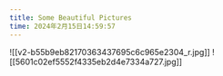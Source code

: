 ```yaml
---
title: Some Beautiful Pictures
time: 2024年2月15日14:59:57
---
```


![[v2-b55b9eb82170363437695c6c965e2304_r.jpg]]
![[5601c02ef5552f4335eb2d4e7334a727.jpg]]
